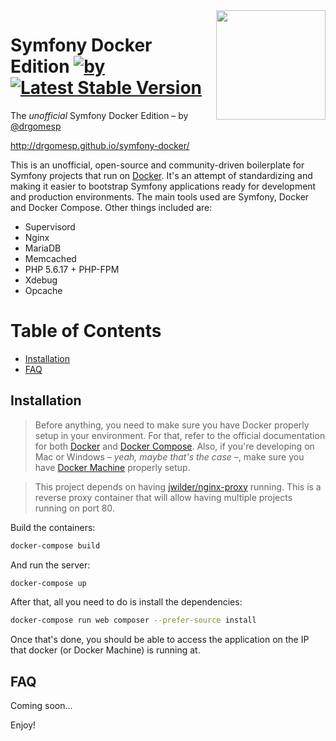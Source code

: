 <img align="right" width="175px" src="https://www.baptiste-donaux.fr/wp-content/uploads/2015/09/docker.png" />

Symfony Docker Edition [![by](https://img.shields.io/badge/by-%40drgomesp-ff69b4.svg)](https://github.com/drgomesp) [![Latest Stable Version](https://poser.pugx.org/drgomesp/symfony-docker/v/stable)](https://packagist.org/packages/drgomesp/symfony-docker)
========================

The *unofficial* Symfony Docker Edition – by [@drgomesp](https://github.com/drgomesp)

http://drgomesp.github.io/symfony-docker/

This is an unofficial, open-source and community-driven boilerplate for Symfony projects that run on [Docker](https://www.docker.com/). It's an attempt of standardizing and making it easier to bootstrap Symfony applications ready for development and production environments. The main tools used are Symfony, Docker and Docker Compose. Other things included are:

- Supervisord
- Nginx
- MariaDB
- Memcached
- PHP 5.6.17 + PHP-FPM
- Xdebug
- Opcache

Table of Contents
==================

- [Installation](#installation)
- [FAQ](#faq)

## Installation

> Before anything, you need to make sure you have Docker properly setup in your environment. For that, refer to the official documentation for both [Docker](https://docs.docker.com/) and [Docker Compose](https://docs.docker.com/compose/). Also, if you're developing on Mac or Windows – *yeah, maybe that's the case* –, make sure you have [Docker Machine](https://docs.docker.com/machine/) properly setup.

> This project depends on having [jwilder/nginx-proxy](https://github.com/jwilder/nginx-proxy) running. This is a reverse proxy container that will allow having multiple projects running on port 80.

Build the containers:

```bash
docker-compose build
```

And run the server:

```bash
docker-compose up
```

After that, all you need to do is install the dependencies:

```bash
docker-compose run web composer --prefer-source install
```

Once that's done, you should be able to access the application on the IP that docker (or Docker Machine) is running at.

## FAQ

Coming soon...

Enjoy!
